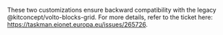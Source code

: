 These two customizations ensure backward compatibility with the legacy @kitconcept/volto-blocks-grid. For more details, refer to the ticket here: https://taskman.eionet.europa.eu/issues/265726.
